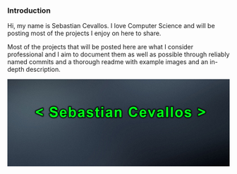 ### Introduction

Hi, my name is Sebastian Cevallos. I love Computer Science and will be posting most of the projects I enjoy on here to share.

Most of the projects that will be posted here are what I consider professional and I aim to document them as well as possible through reliably named commits and a thorough readme with example images and an in-depth description.

![](/name.png)
